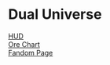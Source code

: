 # Dual Universe

[HUD](https://github.com/Archaegeo/Archaegeo-Orbital-Hud)  
[Ore Chart](https://assets.prod.novaquark.com/10847/e75e4139-44c1-4311-be09-772c77f70ea3.png)  
[Fandom Page](https://dualuniverse.fandom.com/wiki/Community_Links)  

